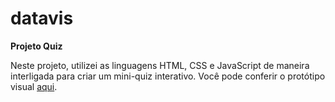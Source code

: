 # datavis
**Projeto Quiz**


Neste projeto, utilizei as linguagens HTML, CSS e JavaScript  de maneira interligada para criar um mini-quiz interativo. 
Você pode conferir o protótipo visual [aqui](https://www.figma.com/file/ESOaryopdxvoFnW3FyNDck/Quiz?node-id=0%3A1). 
